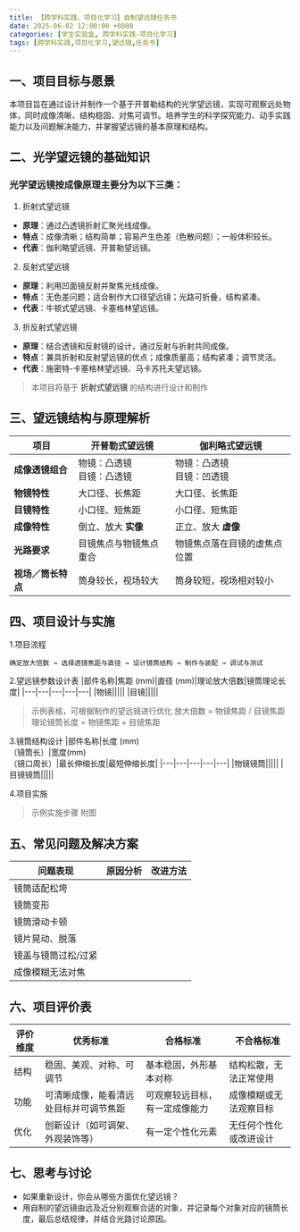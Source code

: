 ```yaml
---
title: 【跨学科实践、项目化学习】自制望远镜任务书
date: 2025-06-02 12:00:00 +0800
categories: [学生实验盒, 跨学科实践-项目化学习]
tags: [跨学科实践,项目化学习,望远镜,任务书]
---
```


## **一、项目目标与愿景**

本项目旨在通过设计并制作一个基于开普勒结构的光学望远镜，实现可观察远处物体，同时成像清晰、结构稳固、对焦可调节。培养学生的科学探究能力、动手实践能力以及问题解决能力，并掌握望远镜的基本原理和结构。
## **二、光学望远镜的基础知识**

### 光学望远镜按成像原理主要分为以下三类：
 1. 折射式望远镜
- **原理**：通过凸透镜折射汇聚光线成像。
- **特点**：成像清晰；结构简单；容易产生色差（色散问题）；一般体积较长。
- **代表**：伽利略望远镜、开普勒望远镜。
 2. 反射式望远镜
- **原理**：利用凹面镜反射并聚焦光线成像。
- **特点**：无色差问题；适合制作大口径望远镜；光路可折叠，结构紧凑。
- **代表**：牛顿式望远镜、卡塞格林望远镜。
3. 折反射式望远镜
- **原理**：结合透镜和反射镜的设计，通过反射与折射共同成像。
- **特点**：兼具折射和反射望远镜的优点；成像质量高；结构紧凑；调节灵活。
- **代表**：施密特-卡塞格林望远镜、马卡苏托夫望远镜。
> 本项目将基于 **折射式望远镜** 的结构进行设计和制作

## **三、望远镜结构与原理解析**

|**项目**|**开普勒式望远镜**|**伽利略式望远镜**|
|---|---|---|
|**成像透镜组合**|物镜：凸透镜<br>目镜：凸透镜|物镜：凸透镜<br>目镜：凹透镜|
|**物镜特性**|大口径、长焦距|大口径、长焦距|
|**目镜特性**|小口径、短焦距|小口径、短焦距|
|**成像特性**|倒立、放大 **实像**|正立、放大 **虚像**|
|**光路要求**|目镜焦点与物镜焦点重合|物镜焦点落在目镜的虚焦点位置|
|**视场／筒长特点**|筒身较长，视场较大|筒身较短，视场相对较小|

## **四、项目设计与实施**

1.项目流程
```
确定放大倍数 → 选择透镜焦距与直径 → 设计镜筒结构 → 制作与装配 → 调试与测试
```
2.望远镜参数设计表
|部件名称|焦距 (mm)|直径 (mm)|理论放大倍数|镜筒理论长度|
|---|---|---|---|---|
|物镜|||||
|目镜|||||
>示例表格，可根据制作的望远镜进行优化
> 放大倍数 = 物镜焦距 / 目镜焦距  
> 理论镜筒长度 = 物镜焦距 + 目镜焦距

3.镜筒结构设计
|部件名称|长度 (mm)</br>（镜筒长）|宽度(mm)</br>（镜口周长）|最长伸缩长度|最短伸缩长度|
|---|---|---|---|---|
|物镜镜筒|||||
|目镜镜筒|||||

4.项目实施
>示例实施步骤
附图


## **五、常见问题及解决方案**

|问题表现|原因分析|改进方法|
|---|---|---|
|镜筒适配松垮|||
|镜筒变形|||
|镜筒滑动卡顿|||
|镜片晃动、脱落|||
|镜盖与镜筒过松/过紧|||
|成像模糊无法对焦|||


## **六、项目评价表**

|评价维度|优秀标准|合格标准|不合格标准|
|-------|-------|-------|-------|
|结构|稳固、美观、对称、可调节|基本稳固，外形基本对称|结构松散，无法正常使用|
|功能|可清晰成像，能看清远处目标并可调节焦距|可观察较远目标，有一定成像能力|成像模糊或无法观察目标|
|优化|创新设计（如可调架、外观装饰等）|有一定个性化元素|无任何个性化或改进设计|

## **七、思考与讨论**

- 如果重新设计，你会从哪些方面优化望远镜？
- 用自制的望远镜由远及近分别观察合适的对象，并记录每个对象对应的镜筒长度，最后总结规律，并结合光路讨论原因。

